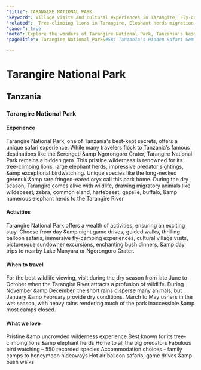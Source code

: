 ```yaml
---
"title": TARANGIRE NATIONAL PARK
"keyword": Village visits and cultural experiences in Tarangire, Fly-camping experiences in Tarangire
"related":  Tree-climbing lions in Tarangire, Elephant herds migration in dry season, Wildlife teeming at Tarangire River\nUnique animals in Tarangire National Park, Predator sightings in Tarangire, Bird watching in Tarangire wilderness, Long-necked gerenuk in Tanzania, Tarangire balloon safaris, Fly-camping experiences in Tarangire, Village visits and cultural experiences in Tarangire
"canon": true
"meta": Explore the wonders of Tarangire National Park, Tanzania's best-kept secret. Discover tree-climbing lions, epic elephant migrations, unique wildlife, and captivating cultural experiences.
"pageTitle": Tarangire National Park&#58; Tanzania's Hidden Safari Gem

---
```


# Tarangire National Park
## Tanzania
### Tarangire National Park

#### Experience
Tarangire National Park, one of Tanzania's best-kept secrets, offers a unique safari experience.
While many travelers flock to Tanzania's famous destinations like the Serengeti &amp Ngorongoro Crater, Tarangire National Park remains a hidden gem. This pristine wilderness is renowned for its tree-climbing lions, large elephant herds, impressive predator sightings, &amp exceptional birdwatching. Unique species like the long-necked gerenuk &amp rare fringed-eared oryx call this park home.
During the dry season, Tarangire comes alive with wildlife, drawing migratory animals like wildebeest, zebra, common eland, hartebeest, gazelle, buffalo, &amp numerous elephant herds to the Tarangire River.

#### Activities
Tarangire National Park offers a wealth of activities, ensuring an exciting stay. Choose from day &amp night game drives, guided walks, thrilling balloon safaris, immersive fly-camping experiences, cultural village visits, picturesque sundowner excursions, enchanting bush dinners, &amp day trips to nearby Lake Manyara or Ngorongoro Crater.

#### When to travel
For the best wildlife viewing, visit during the dry season from late June to October when the Tarangire River attracts a profusion of wildlife. During November &amp December, the short rains disperse many animals, but January &amp February provide dry conditions. March to May ushers in the wet season, with heavy rains rendering much of the park inaccessible &amp most camps closed.


#### What we love
Pristine &amp uncrowded wilderness experience
Best known for its tree-climbing lions &amp elephant herds
Home to all the big predators 
Fabulous bird watching – 550 recorded species
Accommodation choices - family camps to honeymoon hideaways
Hot air balloon safaris, game drives &amp bush walks